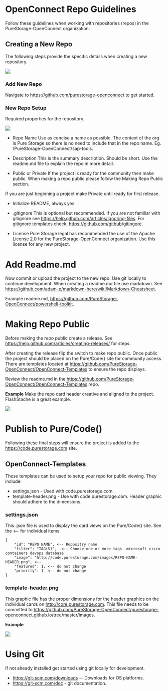 # OpenConnect Repo Guidelines
Follow these guidelines when working with repositories (repos) in the PureStorage-OpenConnect organization.

## Creating a New Repo
The following steps provide the specific details when creating a new repository.

![](https://github.com/PureStorage-OpenConnect/OpenConnect-Guide/blob/master/images/new-repo-setup.png)

### Add New Repo 
Navigate to https://github.com/purestorage-openconnect to get started.

### New Repo Setup
Required properties for the repository.

![](https://github.com/PureStorage-OpenConnect/OpenConnect-Guide/blob/master/images/add-new-repo.png)

* Repo Name
Use as concise a name as possible. The context of the org is Pure Storage so there is no need to include that in the repo name. Eg. \PureStorage-OpenConnect\sap-tools. 

* Description
This is the summary description. Should be short. Use the readme.md file to explain the repo in more detail. 

* Public or Private
If the project is ready for the community then make public. When making a repo public please follow the Making Repo Public section. 

If you are just beginning a project make Private until ready for first release. 

* Initialize README, always yes.

* .gitignore
This is optional but recommended. If you are not familiar with gitignore see https://help.github.com/articles/ignoring-files. For gitignore templates check, https://github.com/github/gitingore.

* License
Pure Storage legal has recommended the use of the Apache License 2.0 for the PureStorage-OpenConnect organization. Use this license for any new project. 




# Add Readme.md
Now commit or upload the project to the new repo. Use git locally to continue development. When creating a readme.md file use markdown. See https://github.com/adam-p/markdown-here/wiki/Markdown-Cheatsheet.

Example readme.md, https://github.com/PureStorage-OpenConnect/powershell-toolkit.



# Making Repo Public
Before making the repo public create a release. See https://help.github.com/articles/creating-releases/ for steps. 

After creating the release flip the switch to make repo public. Once public the project should be placed on the Pure/Code() site for community access. There are templates located at https://github.com/PureStorage-OpenConnect/OpenConnect-Templates to ensure the repo displays.

Review the readme.md in the https://github.com/PureStorage-OpenConnect/OpenConnect-Templates repo. 

**Example**
Make the repo card header creative and aligned to the project. FlashStache is a great example.

![](https://github.com/PureStorage-OpenConnect/OpenConnect-Guide/blob/master/images/example-header.png)


# Publish to Pure/Code()
Following these final steps will ensure the project is added to the https://code.purestorage.com site. 

## OpenConnect-Templates
These templates can be used to setup your repo for public viewing. They include:
* settings.json - Used with code.purestorage.com.
* template-header.png - Use with code.purestorage.com. Header graphic should adhere to the dimensions.

### settings.json
This .json file is used to display the card views on the Pure/Code() site. See the <-- for individual items.
```
{
    "id": "REPO NAME", <-- Repositry name
    "filter": "TAG(S)",  <-- Choose one or more tags. microsoft cisco containers devops database
    "image": "http://code.purestorage.com/images/REPO-NAME-HEADER.png", <--
    "featured": 1, <-- do not change
    "priority": 1  <-- do not change
} 
```

### template-header.png
This graphic file has the proper dimensions for the header graphics on the individual cards on http://core.purestorage.com. This file needs to be committed to https://github.com/PureStorage-OpenConnect/purestorage-openconnect.github.io/tree/master/images. 

**Example**

![](https://github.com/PureStorage-OpenConnect/OpenConnect-Guide/blob/master/images/example-header.png)

# Using Git
If not already installed get started using git locally for development. 

*	https://git-scm.com/downloads -- Downloads for OS platforms.
*	https://git-scm.com/doc - git documentation.






